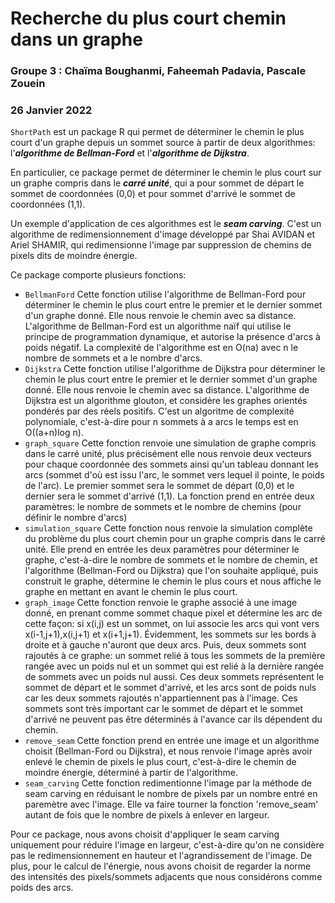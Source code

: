 # Recherche du plus court chemin dans un graphe

### Groupe 3 : Chaïma Boughanmi, Faheemah Padavia, Pascale Zouein

### 26 Janvier 2022

`ShortPath` est un package R qui permet de déterminer le chemin le plus court d'un graphe depuis un sommet source à partir de deux algorithmes: l'***algorithme de Bellman-Ford*** et l'***algorithme de Dijkstra***.

En particulier, ce package permet de déterminer le chemin le plus court sur un graphe compris dans le ***carré unité***, qui a pour sommet de départ le sommet de coordonnées (0,0) et pour sommet d'arrivé le sommet de coordonnées (1,1).

Un exemple d'application de ces algorithmes est le ***seam carving***. C'est un algorithme de redimensionnement d'image développé par Shai AVIDAN et Ariel SHAMIR, qui redimensionne l'image par suppression de chemins de pixels dits de moindre énergie.

Ce package comporte plusieurs fonctions:
- `BellmanFord` 
Cette fonction utilise l'algorithme de Bellman-Ford pour déterminer le chemin le plus court entre le premier et le dernier sommet d'un graphe donné. Elle nous renvoie le chemin avec sa distance. L'algorithme de Bellman-Ford est un algorithme naïf qui utilise le principe de programmation dynamique, et autorise la présence d'arcs à poids négatif. La complexité de l'algorithme est en O(na) avec n le nombre de sommets et a le nombre d'arcs.
- `Dijkstra`
Cette fonction utilise l'algorithme de Dijkstra pour déterminer le chemin le plus court entre le premier et le dernier sommet d'un graphe donné. Elle nous renvoie le chemin avec sa distance. L'algorithme de Dijkstra est un algorithme glouton, et considère les graphes orientés pondérés par des réels positifs. C'est un algoritme de complexité polynomiale, c'est-à-dire pour n sommets à a arcs le temps est en O((a+n)log n).
- `graph_square`
Cette fonction renvoie une simulation de graphe compris dans le carré unité, plus précisément elle nous renvoie deux vecteurs pour chaque coordonnée des sommets ainsi qu'un tableau donnant les arcs (sommet d'où est issu l'arc, le sommet vers lequel il pointe, le poids de l'arc). Le premier sommet sera le sommet de départ (0,0) et le dernier sera le sommet d'arrivé (1,1). La fonction prend en entrée deux paramètres: le nombre de sommets et le nombre de chemins (pour définir le nombre d'arcs)
- `simulation_square`
Cette fonction nous renvoie la simulation complète du problème du plus court chemin pour un graphe compris dans le carré unité. Elle prend en entrée les deux paramètres pour déterminer le graphe, c'est-à-dire le nombre de sommets et le nombre de chemin, et l'algorithme (Bellman-Ford ou Dijkstra) que l'on souhaite appliqué, puis construit le graphe, détermine le chemin le plus cours et nous affiche le graphe en mettant en avant le chemin le plus court.
- `graph_image`
Cette fonction renvoie le graphe associé à une image donné, en prenant comme sommet chaque pixel et détermine les arc de cette façon: si x(i,j) est un sommet, on lui associe les arcs qui vont vers x(i-1,j+1),x(i,j+1) et x(i+1,j+1). Évidemment, les sommets sur les bords à droite et à gauche n'auront que deux arcs. Puis, deux sommets sont rajoutés à ce graphe: un sommet relié à tous les sommets de la première rangée avec un poids nul et un sommet qui est relié à la dernière rangée de sommets avec un poids nul aussi. Ces deux sommets représentent le sommet de départ et le sommet d'arrivé, et les arcs sont de poids nuls car les deux sommets rajoutés n'appartiennent pas à l'image. Ces sommets sont très important car le sommet de départ et le sommet d'arrivé ne peuvent pas être déterminés à l'avance car ils dépendent du chemin.
- `remove_seam`
Cette fonction prend en entrée une image et un algorithme choisit (Bellman-Ford ou Dijkstra), et nous renvoie l'image après avoir enlevé le chemin de pixels le plus court, c'est-à-dire le chemin de moindre énergie, déterminé à partir de l'algorithme. 
- `seam_carving`
Cette fonction redimentionne l'image par la méthode de seam carving en réduisant le nombre de pixels par un nombre entré en paremètre avec l'image. Elle va faire tourner la fonction 'remove_seam' autant de fois que le nombre de pixels à enlever en largeur.

Pour ce package, nous avons choisit d'appliquer le seam carving uniquement pour réduire l'image en largeur, c'est-à-dire qu'on ne considère pas le redimensionnement en hauteur et l'agrandissement de l'image. De plus, pour le calcul de l'énergie, nous avons choisit de regarder la norme des intensités des pixels/sommets adjacents que nous considérons comme poids des arcs.

